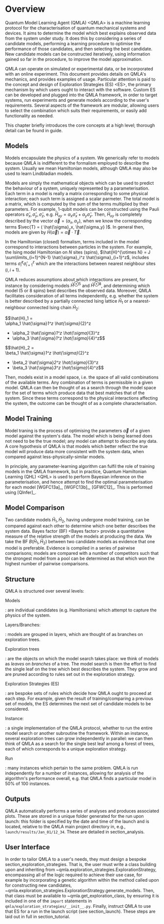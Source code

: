 Overview
========

Quantum Model Learning Agent (QMLA) &lt;QMLA&gt; is a machine learning
protocol for the characterisation of quantum mechanical systems and
devices. It aims to determine the model which best explains observed
data from the system under study. It does this by considering a series
of candidate models, performing a learning procedure to optimise the
performance of those candidates, and then selecting the best candidate.
New candidate models can be constructed iteratively, using information
gained so far in the procedure, to improve the model approximation.

QMLA can operate on simulated or experimental data, or be incorporated
with an online experiment. This document provides details on QMLA's
mechanics, and provides examples of usage. Particular attention is paid
to the concept and design of Exploration Strategies (ES) &lt;ES&gt;, the
primary mechanism by which users ought to interact with the software.
Custom ES can be developed and plugged into the QMLA framework, in order
to target systems, run experiments and generate models according to the
user's requirements. Several aspects of the framework are modular,
allowing users to select the combination which suits their requirements,
or easily add functionality as needed.

This chapter briefly introduces the core concepts at a high level;
thorough detail can be found in guide.

Models
------

Models encapsulate the physics of a system. We generically refer to
models because QMLA is indifferent to the formalism employed to describe
the system. Usually we mean Hamiltonian models, although QMLA may also
be used to learn Lindbladian models.

Models are simply the mathematical objects which can be used to predict
the behaviour of a system, uniquely represented by a parameterisation.
Each term in a model is really a matrix corresponding to some physical
interaction; each such term is assigned a scalar parmeter. The total
model is a matrix, which is computed by the sum of the terms multiplied
by their parameters. For example, 1-qubit models can be constructed
using the Pauli operators
$\hat{\sigma}_x, \hat{\sigma}_y, \hat{\sigma}_z$, e.g.
$\hat{H}_{xy} = \alpha_x \hat{\sigma}_x + \alpha_y \hat{\sigma}_y$.
Then, $\hat{H}_{xy}$ is completely described by the vector
$\vec{\alpha} =(\alpha_x, \alpha_y)$, when we know the corresponding
terms $\vec{T} = ( \hat{\sigma}_x, \hat{\sigma_y} )$. In general then,
models are given by
$\hat{H}(\vec{\alpha}) = \vec{\alpha} \cdot \vec{T}$.

In the Hamiltonian (closed) formalism, terms included in the model
correspond to interactions between particles in the system. For example,
the Ising model Hamiltonian on $N$ sites (spins),
$\hat{H}^{\otimes N} = J \sum\limits_{i=1}^{N-1} \hat{\sigma}_i^z \hat{\sigma}_{i+1}^z$,
includes terms $\hat{\sigma}_i^z \hat{\sigma}_{i+1}^z$ which are the
interactions between nearest neighbour sites $(i, i+1)$.

QMLA reduces assumptions about which interactions are present, for
instance by considering models $\hat{H}^{\otimes 5}$ and
$\hat{H}^{\otimes 8}$, and determining which model (5 or 8 spins) best
describes the observed data. Moreover, QMLA facilitates consideration of
all terms independently, e.g. whether the system is better described by
a partially connected Ising lattice $\hat{H}_1$ or a nearest-neighbour
connected Ising chain $\hat{H}_2$:

$$\hat{H}_1 =  
\alpha_1 \hat{\sigma}_1^z \hat{\sigma}_{2}^z
+ \alpha_2  \hat{\sigma}_1^z \hat{\sigma}_{3}^z
+ \alpha_3  \hat{\sigma}_1^z \hat{\sigma}_{4}^z$$

$$\hat{H}_2 =  
\beta_1  \hat{\sigma}_1^z \hat{\sigma}_{2}^z
+ \beta_2  \hat{\sigma}_2^z \hat{\sigma}_{3}^z
+ \beta_3  \hat{\sigma}_3^z \hat{\sigma}_{4}^z$$

Then, models exist in a model space, i.e. the space of all valid
combinations of the available terms. Any combination of terms is
permissible in a given model. QMLA can then be thought of as a search
through the model space for the set of terms which produce data that
best matches that of the system. Since these terms correspond to the
physical interactions affecting the system, the outcome can be thought
of as a complete characterisation.

Model Training
--------------

Model traning is the process of optimising the parameters $\vec{\alpha}$
of a given model against the system's data. The model which is being
learned does not need to be the true model; any model can attempt to
describe any data. A core hypothesis of QMLA is that models which better
reflect the true model will produce data more consistent with the system
data, when compared against less-physically-similar models.

In principle, any parameter-learning algorithm can fulfil the role of
training models in the QMLA framework, but in practice,
Quantum Hamiltonian Learning (QHL) &lt;QHL&gt; is used to perform
Bayesian inference on the parameterisation, and hence attempt to find
the optimal parameterisation for each model \[WGFC13a\]\_,
\[WGFC13b\]\_, \[GFWC12\]\_. This is performed using \[QInfer\]\_.

Model Comparison
----------------

Two candidate models $\hat{H}_1, \hat{H}_2$, having undergone model
training, can be compared against each other to determine which one
better describes the system data. Bayes factor (BF) &lt;Bayes factor&gt;
provide a quantitative measure of the relative strength of the models at
producing the data. We take the BF $B(\hat{H}_1, \hat{H}_2)$ between two
candidate models as evidence that one model is preferable. Evidence is
compiled in a series of pairwise comparisons; models are compared with a
number of competitors such that the strongest model from a pool can be
determined as that which won the highest number of pairwise comparisons.

Structure
---------

QMLA is structured over several levels:

Models

:   are individual candidates (e.g. Hamiltonians) which attempt to
    capture the physics of the system.

Layers/Branches:

:   models are grouped in layers, which are thought of as branches on
    exploration trees.

Exploration trees

:   are the objects on which the model search takes place: we think of
    models as *leaves* on *branches* of a tree. The model search is then
    the effort to find the single leaf on the tree which best describes
    the system. They grow and are pruned according to rules set out in
    the exploration strategy.

Exploration Strategies (ES)

:   are bespoke sets of rules which decide how QMLA ought to proceed at
    each step. For example, given the result of training/comparing a
    previous set of models, the ES determines the next set of candidate
    models to be considered.

Instance:

:   a single implementation of the QMLA protocol, whether to run the
    entire model search or another subroutine the framework. Within an
    instance, several exploration trees can grow independently in
    parallel: we can then think of QMLA as a search for the single best
    leaf among a forest of trees, each of which corresponds to a unique
    exploration strategy.

Run

:   many instances which pertain to the same problem. QMLA is run
    independently for a number of instances, allowing for analysis of
    the algorithm's performance overall, e.g. that QMLA finds a
    particular model in 50% of 100 instances.

Outputs
-------

QMLA automatically performs a series of analyses and produces associated
plots. These are stored in a unique folder generated for the run upon
launch: this folder is specified by the date and time of the launch and
is located, relative to the QMLA main project directory in, e.g.,
`launch/results/Jan_01/12_34`. These are detailed in section\_analysis.

User Interface
--------------

In order to tailor QMLA to a user's needs, they must design a bespoke
section\_exploration\_strategies. That is, the user must write a class
building upon and inheriting from
\~qmla.exploration\_strategies.ExplorationStrategy, encompassing all of
the logic required to achieve their use case, for example by
incorporating a genetic algorithm within the method called upon for
constructing new candidates,
\~qmla.exploration\_strategies.ExplorationStrategy.generate\_models.
Then, that class must be available to \~qmla.get\_exploration\_class, by
ensuring it is included in one of the `import` statements in
`qmla/exploration_strategies/__init__.py`. Finally, instruct QMLA to use
that ES for a run in the launch script (see section\_launch). These
steps are laid out in full in section\_tutorial.
